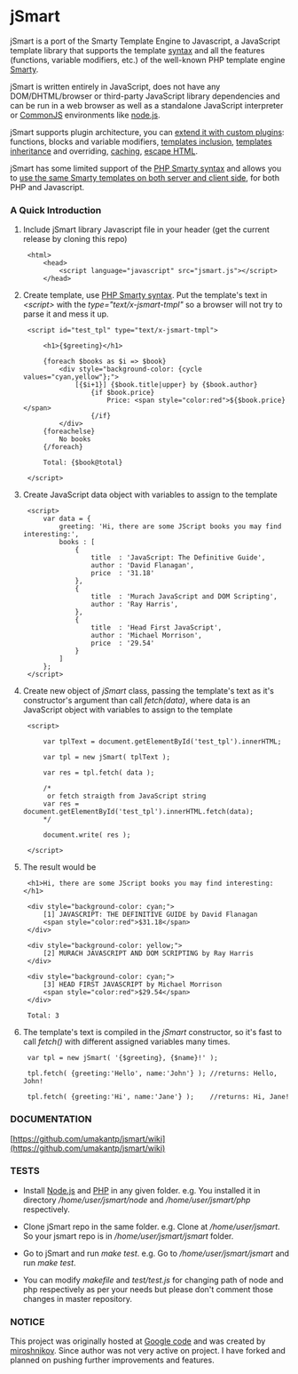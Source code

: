 jSmart
======

jSmart is a port of the Smarty Template Engine to Javascript, a JavaScript template library that supports the template [syntax](https://github.com/umakantp/jsmart/wiki/syntax) and all the features (functions, variable modifiers, etc.) of the well-known PHP template engine [Smarty](http://www.smarty.net/).

jSmart is written entirely in JavaScript, does not have any DOM/DHTML/browser or third-party JavaScript library dependencies and can be run in a web browser as well as a standalone JavaScript interpreter or [CommonJS](http://www.commonjs.org/) environments like [node.js](http://nodejs.org/).

jSmart supports plugin architecture, you can [extend it with custom plugins](https://github.com/umakantp/jsmart/wiki/Create-Plugin): functions, blocks and variable modifiers, [templates inclusion](https://github.com/umakantp/jsmart/wiki/Include-Templates), [templates inheritance](https://github.com/umakantp/jsmart/wiki/Template-Inheritance) and overriding, [caching](https://github.com/umakantp/jsmart/wiki/Caching), [escape HTML](https://github.com/umakantp/jsmart/wiki/escape_html).

jSmart has some limited support of the [PHP Smarty syntax](https://github.com/umakantp/jsmart/wiki/syntax) and allows you to [use the same Smarty templates on both server and client side](https://github.com/umakantp/jsmart/wiki/Smarty-template-in-javascript), for both PHP and Javascript.


### A Quick Introduction

1. Include jSmart library Javascript file in your header (get the current release by cloning this repo)

        <html>
            <head>
                <script language="javascript" src="jsmart.js"></script>
            </head>

2. Create template, use [PHP Smarty syntax](https://github.com/umakantp/jsmart/wiki/syntax). Put the template's text in _&lt;script&gt;_ with the _type="text/x-jsmart-tmpl"_ so a browser will not try to parse it and mess it up.

        <script id="test_tpl" type="text/x-jsmart-tmpl">

            <h1>{$greeting}</h1>

            {foreach $books as $i => $book}
                <div style="background-color: {cycle values="cyan,yellow"};">
                    [{$i+1}] {$book.title|upper} by {$book.author}
                        {if $book.price}
                            Price: <span style="color:red">${$book.price}</span>
                        {/if}
                </div>
            {foreachelse}
                No books
            {/foreach}

            Total: {$book@total}

        </script>

3. Create JavaScript data object with variables to assign to the template

        <script>
            var data = {
                greeting: 'Hi, there are some JScript books you may find interesting:',
                books : [
                    {
                        title  : 'JavaScript: The Definitive Guide',
                        author : 'David Flanagan',
                        price  : '31.18'
                    },
                    {
                        title  : 'Murach JavaScript and DOM Scripting',
                        author : 'Ray Harris',
                    },
                    {
                        title  : 'Head First JavaScript',
                        author : 'Michael Morrison',
                        price  : '29.54'
                    }
                ]
            };
        </script>

4. Create new object of _jSmart_ class, passing the template's text as it's constructor's argument than call _fetch(data)_, where data is an JavaScript object with variables to assign to the template

        <script>

            var tplText = document.getElementById('test_tpl').innerHTML;

            var tpl = new jSmart( tplText );

            var res = tpl.fetch( data );

            /*
             or fetch straigth from JavaScript string
            var res = document.getElementById('test_tpl').innerHTML.fetch(data);
            */

            document.write( res );

        </script>

5. The result would be

        <h1>Hi, there are some JScript books you may find interesting:</h1>

        <div style="background-color: cyan;">
            [1] JAVASCRIPT: THE DEFINITIVE GUIDE by David Flanagan
            <span style="color:red">$31.18</span>
        </div>

        <div style="background-color: yellow;">
            [2] MURACH JAVASCRIPT AND DOM SCRIPTING by Ray Harris
        </div>

        <div style="background-color: cyan;">
            [3] HEAD FIRST JAVASCRIPT by Michael Morrison
            <span style="color:red">$29.54</span>
        </div>

        Total: 3

6. The template's text is compiled in the _jSmart_ constructor, so it's fast to call _fetch()_ with different assigned variables many times.

        var tpl = new jSmart( '{$greeting}, {$name}!' );

        tpl.fetch( {greeting:'Hello', name:'John'} ); //returns: Hello, John!

        tpl.fetch( {greeting:'Hi', name:'Jane'} );    //returns: Hi, Jane!


### DOCUMENTATION

[https://github.com/umakantp/jsmart/wiki](https://github.com/umakantp/jsmart/wiki)

### TESTS

* Install [Node.js](http://nodejs.org/) and [PHP](http://www.php.net) in any given folder.
  e.g. You installed it in directory _/home/user/jsmart/node_ and _/home/user/jsmart/php_ respectively.

* Clone jSmart repo in the same folder.
  e.g. Clone at  _/home/user/jsmart_. So your jsmart repo is in _/home/user/jsmart/jsmart_ folder.

* Go to jSmart and run _make test_.
  e.g. Go to _/home/user/jsmart/jsmart_ and run _make test_.

* You can modify _makefile_ and _test/test.js_ for changing path of node and php respectively as per your needs but please don't comment those changes in master repository.

### NOTICE

This project was originally hosted at [Google code](http://code.google.com/p/jsmart/) and was created by [miroshnikov](https://github.com/miroshnikov).
Since author was not very active on project. I have forked and planned on pushing further improvements and features.

